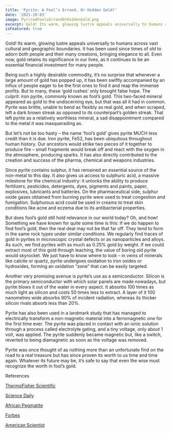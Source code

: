 ```yaml
---
title: 'Pyrite: A Fool’s Errand, Or Hidden Gold?'
date: '2021-10-03'
image: PyriteAFoolsErrandOrHiddenGold.png
excerpt: Gold! Its warm, glowing lustre appeals universally to humans across vast cultural and geographic boundaries. It has been used since times of old to adorn both people and their many creations, bringing elegance to all. Even now, gold retains its significance in our lives, as it continues to be an essential financial investment for many...
isFeatured: true
---
```

Gold! Its warm, glowing lustre appeals universally to humans across vast cultural and geographic boundaries. It has been used since times of old to adorn both people and their many creations, bringing elegance to all. Even now, gold retains its significance in our lives, as it continues to be an essential financial investment for many people.

Being such a highly desirable commodity, it’s no surprise that whenever a large amount of gold has popped up, it has been swiftly accompanied by an influx of people eager to be the first ones to find it and reap the immense profits. But to many, these ‘gold rushes’ only brought false hope. The culprit: iron pyrite, commonly known as fool’s gold. This two-faced mineral appeared as gold to the undiscerning eye, but that was all it had in common. Pyrite was brittle, unable to bend as flexibly as real gold, and when scraped, left a dark brown streak as opposed to its counterpart’s golden streak. That left pyrite as a relatively worthless mineral, a sad disappointment compared to the metal it was masquerading as. 

But let’s not be too hasty – the name ‘fool’s gold’ gives pyrite MUCH less credit than it is due. Iron pyrite, FeS2, has been ubiquitous throughout human history. Our ancestors would strike two pieces of it together to produce fire – small fragments would break off and react with the oxygen in the atmosphere, producing sparks. It has also directly contributed to the creation and success of the pharma, chemical and weapons industries. 

Since pyrite contains sulphur, it has remained an essential source of the non-metal to this day. It also gives us access to sulphuric acid, a massive milestone for the chemical industry: it unlocks the ability to produce fertilizers, pesticides, detergents, dyes, pigments and paints, paper, explosives, lubricants and batteries. On the pharmaceutical side, sulphur oxide gases obtained from burning pyrite were used to treat congestion and fumigation. Sulphurous acid could be used in creams to treat skin conditions like acne and eczema due to its antibacterial properties.  

But does fool’s gold still hold relevance in our world today? Oh, and how! Something we have known for quite some time is this: if we do happen to find fool’s gold, then the real deal may not be that far off. They tend to form in the same rock types under similar conditions. We regularly find traces of gold in pyrites in microscopic crystal defects or as nanoparticles and alloys. As such, we find pyrites with as much as 0.25% gold by weight. If we could extract most of this gold through leaching, the value of boring old pyrite would skyrocket. We just have to know where to look – in veins of minerals like calcite or quartz, pyrite undergoes oxidation to iron oxides or hydroxides, forming an oxidation “zone” that can be easily targeted. 

Another very promising avenue is pyrite’s use as a semiconductor. Silicon is the primary semiconductor with which solar panels are made nowadays, but pyrite blows it out of the water in every aspect. It absorbs 100 times as much light as silicon and costs 50 times less to extract. A layer of it 100 nanometres wide absorbs 90% of incident radiation, whereas its thicker silicon rivals absorb less than 20%. 

Pyrite has also been used in a landmark study that has managed to electrically transform a non-magnetic material into a ferromagnetic one for the first time ever. The pyrite was placed in contact with an ionic solution through a process called electrolyte gating, and a tiny voltage, only about 1 volt, was applied. The pyrite suddenly became magnetic but, like a switch, reverted to being diamagnetic as soon as the voltage was removed. 

Pyrite was once thought of as nothing more than an unfortunate find on the road to a real treasure but has since proven its worth to us time and time again. Whatever its future may be, it’s safe to say that even the wise must recognize the worth in fool’s gold.    

References

[ThermoFisher Scientific](https://www.thermofisher.com/blog/mining/pyrite-the-real-story-behind-fools-gold/)

[Science Daily](https://www.sciencedaily.com/releases/2020/07/200730092624.html)

[African Pegmatite](https://mineralmilling.com/iron-pyrite-applications/)

[Forbes](https://www.forbes.com/sites/davidbressan/2021/06/27/fools-gold-may-much-more-valuable-than-its-name-suggests/?sh=7e2b561562ae)

[American Scientist](https://www.americanscientist.org/article/the-many-faces-of-fools-gold)